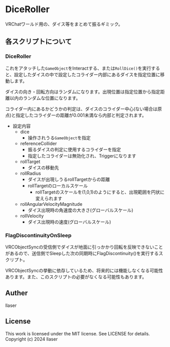 # DiceRoller

VRChatワールド用の、ダイス等をまとめて振るギミック。

## 各スクリプトについて

### DiceRoller

これをアタッチした`GameObject`をInteractする、または`RollDice()`を実行すると、設定したダイスの中で設定したコライダー内部にあるダイスを指定位置に移動します。

ダイスの向き・回転方向はランダムになります。出現位置は指定位置から指定距離以内のランダムな位置になります。

コライダー内にあるかどうかの判定は、ダイスのコライダー中心(ない場合は原点)と指定したコライダーの距離が0.001未満なら内部と判定されます。

- 設定内容
  - dice
    - 操作されうる`GameObject`を指定
  - referenceCollider
    - 振るダイスの判定に使用するコライダーを指定
    - 指定したコライダーは無効化され、Triggerになります
  - rollTarget
    - ダイスの移動先
  - rollRadius
    - ダイスが出現しうるrollTargetからの距離
    - rollTargetのローカルスケール
      - rollTargetのスケールを(1,0,1)のようにすると、出現範囲を円状に変えられます
  - rollAngularVelocityMagnitude
    - ダイス出現時の角速度の大きさ(グローバルスケール)
  - rollVelocity
    - ダイス出現時の速度(グローバルスケール)

### FlagDiscontinuityOnSleep

VRCObjectSyncの受信側でダイスが地面に引っかかり回転を反映できないことがあるので、送信側でSleepした次の同期時にFlagDiscontinuity()を実行するスクリプト。

VRCObjectSyncの挙動に依存しているため、将来的には機能しなくなる可能性あります。また、このスクリプトの必要がなくなる可能性もあります。

## Auther

llaser

## License

This work is licensed under the MIT license. See LICENSE for details.
Copyright (c) 2024 llaser
